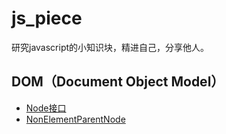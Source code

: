 # js_piece
研究javascript的小知识块，精进自己，分享他人。

## DOM（Document Object Model）

- [Node接口](./DOM/Node/Node.md)
- [NonElementParentNode](./DOM/NonElementParentNode/NonElementParentNode.md)